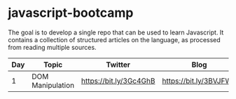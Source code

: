 # javascript-bootcamp
The goal is to develop a single repo that can be used to learn Javascript. It contains a collection of structured articles on the language, as processed from reading multiple sources. 

| Day | Topic | Twitter | Blog |
| --- | ----- | ------- | ---- |
| 1  | DOM Manipulation | https://bit.ly/3Gc4GhB | https://bit.ly/3BVJFW1 |



